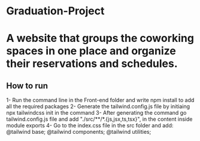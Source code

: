 # Graduation-Project
A website that groups the coworking spaces in one place and organize their reservations and schedules.
=======
## How to run
1- Run the command line in the Front-end folder and write npm install to add all the required packages
2- Generate the tailwind.config.js file by initiaing npx tailwindcss init in the command
3- After generating the command go tailwind.config.js file and add "./src/**/*.{js,jsx,ts,tsx}", in the content inside module exports
4- Go to the index.css file in the src folder and add: 
    @tailwind base;
    @tailwind components;
    @tailwind utilities;

